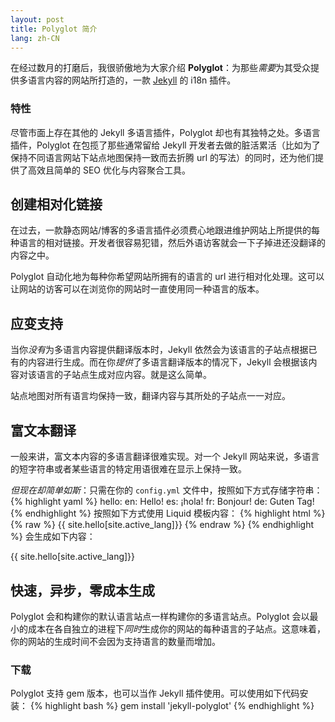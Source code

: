```yaml
---
layout: post
title: Polyglot 简介
lang: zh-CN
---
```


在经过数月的打磨后，我很骄傲地为大家介绍 **Polyglot**：为那些*需要*为其受众提供多语言内容的网站所打造的，一款 [Jekyll](http://jekyllrb.com) 的 i18n 插件。

### 特性

尽管市面上存在其他的 Jekyll 多语言插件，Polyglot 却也有其独特之处。多语言插件，Polyglot 在包揽了那些通常留给 Jekyll 开发者去做的脏活累活（比如为了保持不同语言网站下站点地图保持一致而去折腾 url 的写法）的同时，还为他们提供了高效且简单的 SEO 优化与内容聚合工具。

## 创建相对化链接

在过去，一款静态网站/博客的多语言插件必须费心地跟进维护网站上所提供的每种语言的相对链接。开发者很容易犯错，然后外语访客就会一下子掉进还没翻译的内容之中。

Polyglot 自动化地为每种你希望网站所拥有的语言的 url 进行相对化处理。这可以让网站的访客可以在浏览你的网站时一直使用同一种语言的版本。

## 应变支持

当你*没有*为多语言内容提供翻译版本时，Jekyll 依然会为该语言的子站点根据已有的内容进行生成。而在你*提供*了多语言翻译版本的情况下，Jekyll 会根据该内容对该语言的子站点生成对应内容。就是这么简单。

站点地图对所有语言均保持一致，翻译内容与其所处的子站点一一对应。

## 富文本翻译

一般来讲，富文本内容的多语言翻译很难实现。对一个 Jekyll 网站来说，多语言的短字符串或者某些语言的特定用语很难在显示上保持一致。

*但现在却简单如斯*：只需在你的 `config.yml` 文件中，按照如下方式存储字符串：
{% highlight yaml %}
hello:
  en: Hello!
  es: ¡hola!
  fr: Bonjour!
  de: Guten Tag!
{% endhighlight %}
按照如下方式使用 Liquid 模板内容：
{% highlight html %}
{% raw %}
{{ site.hello[site.active_lang]}}
{% endraw %}
{% endhighlight %}
会生成如下内容：
<p class="message">
{{ site.hello[site.active_lang]}}
</p>

## 快速，异步，零成本生成

  Polyglot 会和构建你的默认语言站点一样构建你的多语言站点。Polyglot 会以最小的成本在各自独立的进程下*同时*生成你的网站的每种语言的子站点。这意味着，你的网站的生成时间不会因为支持语言的数量而增加。

### 下载

  Polyglot 支持 gem 版本，也可以当作 Jekyll 插件使用。可以使用如下代码安装：
  {% highlight bash %}
  gem install 'jekyll-polyglot'
  {% endhighlight %}
